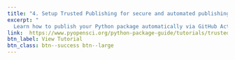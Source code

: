 ```yaml
---
title: "4. Setup Trusted Publishing for secure and automated publishing via GitHub Actions"
excerpt: "
  Learn how to publish your Python package automatically via GitHub Actions. This lesson also covers how to do publishing in a secure way by using Trusted Publishing."
link:  https://www.pyopensci.org/python-package-guide/tutorials/trusted-publishing.html
btn_label: View Tutorial
btn_class: btn--success btn--large
---
```

